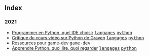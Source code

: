 ## Index

### 2021

* [Programmer en Python, quel IDE choisir](/langages/python/programmer-en-python-quel-ide-choisir.md) <kbd>[langages](/langages)</kbd> <kbd>[python](/langages/python)</kbd>
* [Critique du cours vidéo sur Python de Graven](/langages/python/critique-du-cours-video-sur-python-de-graven.md) <kbd>[langages](/langages)</kbd> <kbd>[python](/langages/python)</kbd>
* [Ressources pour game-dev](/game-dev/ressources.md) <kbd>[game-dev](/game-dev)</kbd>
* [Apprendre Python, quoi lire, quoi regarder](/langages/python/apprendre-python-quoi-lire-quoi-regarder.md) <kbd>[langages](/langages)</kbd> <kbd>[python](/langages/python)</kbd>
